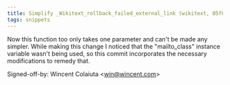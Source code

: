 ```yaml
---
title: Simplify _Wikitext_rollback_failed_external_link (wikitext, 05f860e)
tags: snippets
---
```


Now this function too only takes one parameter and can't be made any simpler. While making this change I noticed that the "mailto\_class" instance variable wasn't being used, so this commit incorporates the necessary modifications to remedy that.

Signed-off-by: Wincent Colaiuta &lt;win@wincent.com&gt;
